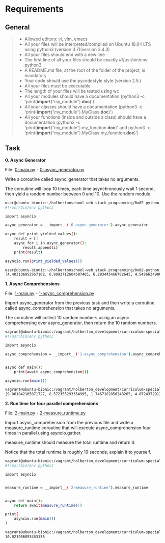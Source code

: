 ﻿
# Requirements

## General

> - Allowed editors: vi, vim, emacs
> - All your files will be interpreted/compiled on Ubuntu 18.04 LTS using python3 (version 3.7)(version 3.4.3)
> - All your files should end with a new line
> - The first line of all your files should be exactly #!/usr/bin/env python3
> - A README.md file, at the root of the folder of the project, is mandatory
> - Your code should use the pycodestyle style (version 2.5.)
> - All your files must be executable
> - The length of your files will be tested using wc
> - All your modules should have a documentation (python3 -c 'print(__import__("my_module").__doc__)')
> - All your classes should have a documentation (python3 -c 'print(__import__("my_module").MyClass.__doc__)')
> - All your functions (inside and outside a class) should have a documentation (python3 -c 'print(__import__("my_module").my_function.__doc__)' and python3 -c 'print(__import__("my_module").MyClass.my_function.__doc__)')


## Task

**0. Async Generator**

File: [0-main.py](0-main.py/) - [0-async_generator.py](0-async_generator.py/)

Write a coroutine called async_generator that takes no arguments.

The coroutine will loop 10 times, each time asynchronously wait 1 second, then yield a random number between 0 and 10. Use the random module.

```sh
user@ubuntu-bionic:~/holbertonschool-web_stack_programming/0x02-python_async_comprehension$ cat 0-main.py
#!/usr/bin/env python3

import asyncio

async_generator = __import__('0-async_generator').async_generator

async def print_yielded_values():
    result = []
    async for i in async_generator():
        result.append(i)
    print(result)

asyncio.run(print_yielded_values())

user@ubuntu-bionic:~/holbertonschool-web_stack_programming/0x02-python_async_comprehension$ ./0-main.py
[4.403136952967102, 6.9092712604587465, 6.293445466782645, 4.549663490048418, 4.1326571686139015, 9.99058525304903, 6.726734105473811, 9.84331704602206, 1.0067279479988345, 1.3783306401737838]
```


**1. Async Comprehensions**

File: [1-main.py](1-main.py/) - [1-async_comprehension.py](1-async_comprehension.py/)

Import async_generator from the previous task and then write a coroutine called async_comprehension that takes no arguments.

The coroutine will collect 10 random numbers using an async comprehensing over async_generator, then return the 10 random numbers.

```sh
vagrant@ubuntu-bionic:/vagrant/holberton_development/curriculum-specialization-backend/0x02-Python_async_comprehension$ cat 1-main.py
#!/usr/bin/env python3

import asyncio

async_comprehension = __import__('1-async_comprehension').async_comprehension


async def main():
    print(await async_comprehension())

asyncio.run(main())

vagrant@ubuntu-bionic:/vagrant/holberton_development/curriculum-specialization-backend/0x02-Python_async_comprehension$ ./1-main.py
[9.861842105071727, 8.572355293354995, 1.7467182056248265, 4.0724372912858575, 0.5524750922145316, 8.084266576021555, 8.387128918690468, 1.5486451376520916, 7.713335177885325, 7.673533267041574]
```

**2. Run time for four parallel comprehensions**

File: [2-main.py](2-main.py/) - [2-measure_runtime.py](2-measure_runtime.py/)

Import async_comprehension from the previous file and write a measure_runtime coroutine that will execute async_comprehension four times in parallel using asyncio.gather.

measure_runtime should measure the total runtime and return it.

Notice that the total runtime is roughly 10 seconds, explain it to yourself.

```sh
vagrant@ubuntu-bionic:/vagrant/holberton_development/curriculum-specialization-backend/0x02-Python_async_comprehension$ cat 2-main.py
#!/usr/bin/env python3

import asyncio


measure_runtime = __import__('2-measure_runtime').measure_runtime


async def main():
    return await(measure_runtime())

print(
    asyncio.run(main())
)

vagrant@ubuntu-bionic:/vagrant/holberton_development/curriculum-specialization-backend/0x02-Python_async_comprehension$ ./2-main.py
10.021936893463135
```

